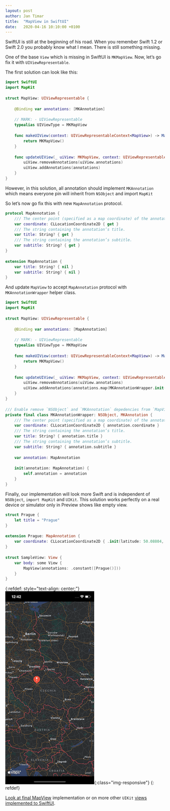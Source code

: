 ```yaml
---
layout: post
author: Jan Timar
title:  "MapView in SwiftUI"
date:   2020-04-16 10:10:00 +0100
---
```

SwiftUI is still at the beginning of his road. When you remember Swift 1.2 or Swift 2.0 you probably know what I mean. There is still something missing. 

One of the base `View` which is missing in SwiftUI is `MKMapView`. Now, let’s go fix it with `UIViewRepresentable`.

The first solution can look like this:

```swift
import SwiftUI
import MapKit

struct MapView: UIViewRepresentable {

	@Binding var annotations: [MKAnnotation]

	// MARK: - UIViewRepresentable
	typealias UIViewType = MKMapView

	func makeUIView(context: UIViewRepresentableContext<MapView>) -> MapView.UIViewType {
		return MKMapView()
	}

	func updateUIView(_ uiView: MKMapView, context: UIViewRepresentableContext<MapView>) {
		uiView.removeAnnotations(uiView.annotations)
		uiView.addAnnotations(annotations)
	}
}
```

However, in this solution, all annotation should implement `MKAnnotation` which means everyone pin will inherit from `NSObject` and import `MapKit`

So let’s now go fix this with new `MapAnnotation` protocol.

```swift
protocol MapAnnotation {
	/// The center point (specified as a map coordinate) of the annotation.
	var coordinate: CLLocationCoordinate2D { get }
	/// The string containing the annotation’s title.
	var title: String? { get }
	/// The string containing the annotation’s subtitle.
	var subtitle: String? { get }
}

extension MapAnnotation {
	var title: String? { nil }
	var subtitle: String? { nil }
}
```

And update `MapView` to accept `MapAnnotation` protocol with `MKAnnotationWrapper` helper class.

```swift
import SwiftUI
import MapKit

struct MapView: UIViewRepresentable {

	@Binding var annotations: [MapAnnotation]

	// MARK: - UIViewRepresentable
	typealias UIViewType = MKMapView

	func makeUIView(context: UIViewRepresentableContext<MapView>) -> MapView.UIViewType {
		return MKMapView()
	}

	func updateUIView(_ uiView: MKMapView, context: UIViewRepresentableContext<MapView>) {
		uiView.removeAnnotations(uiView.annotations)
		uiView.addAnnotations(annotations.map(MKAnnotationWrapper.init(annotation:)))
	}
}

/// Enable remove `NSObject` and `MKAnnotation` depedencies from `MapView` annotations.
private final class MKAnnotationWrapper: NSObject, MKAnnotation {
	/// The center point (specified as a map coordinate) of the annotation.
	var coordinate: CLLocationCoordinate2D { annotation.coordinate }
	/// The string containing the annotation’s title.
	var title: String? { annotation.title }
	/// The string containing the annotation’s subtitle.
	var subtitle: String? { annotation.subtitle }

	var annotation: MapAnnotation

	init(annotation: MapAnnotation) {
		self.annotation = annotation
	}
}
```

Finally, our implementation will look more Swift and is independent of `NSObject`, `import MapKit` and `UIKit`. This solution works perfectly on a real device or simulator only in Preview shows like empty view.

```swift
struct Prague {
    let title = "Prague"
}

extension Prague: MapAnnotation {
    var coordinate: CLLocationCoordinate2D { .init(latitude: 50.08804, longitude: 14.42076) }
}

struct SampleView: View {
    var body: some View {
        MapView(annotations: .constant([Prague()]))
    }
}
```

{:refdef: style="text-align: center;"}
![MapView on iPhone simulator](/assets/MapView/mapView.png){:class="img-responsive"}
{: refdef}

[Look at final MapView][1] implementation or on more other `UIKit` [views implemented to SwiftUI][2].

[1]:https://github.com/jantimar/SwiftUI-snippets/blob/master/MapView.swift
[2]:https://github.com/jantimar/SwiftUI-snippets
